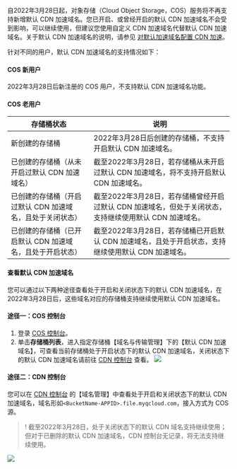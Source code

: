 
自2022年3月28日起，对象存储（Cloud Object Storage，COS）服务将不再支持新增默认 CDN 加速域名。您已开启、或曾经开启的默认 CDN 加速域名不会受到影响，可以继续使用，但建议您使用自定义 CDN 加速域名代替默认 CDN 加速域名。关于默认 CDN 加速域名的说明，请参见 [对默认加速域名配置 CDN 加速](https://cloud.tencent.com/document/product/436/18670#.E5.AF.B9.E9.BB.98.E8.AE.A4.E5.8A.A0.E9.80.9F.E5.9F.9F.E5.90.8D.E9.85.8D.E7.BD.AE-cdn-.E5.8A.A0.E9.80.9F)。

针对不同的用户，默认 CDN 加速域名的支持情况如下：

#### COS 新用户

2022年3月28日后新注册的 COS 用户，不支持默认 CDN 加速域名功能。

#### COS 老用户

| 存储桶状态 | 说明 |
|---------|---------|
| 新创建的存储桶 | 2022年3月28日后创建的存储桶，不支持开启默认 CDN 加速域名。 |
| 已创建的存储桶（从未开启过默认 CDN 加速域名） | 截至2022年3月28日，若存储桶从未开启过默认 CDN 加速域名，将不支持开启默认 CDN 加速域名。 |
| 已创建的存储桶（开启过默认 CDN 加速域名，且处于关闭状态） | 截至2022年3月28日，若存储桶曾经开启过默认 CDN 加速域名，但处于关闭状态，支持继续使用默认 CDN 加速域名。 |
| 已创建的存储桶（已开启默认 CDN 加速域名，且处于开启状态） | 截至2022年3月28日，若存储桶已开启默认 CDN 加速域名，且处于开启状态，支持继续使用默认 CDN 加速域名。 |


#### 查看默认 CDN 加速域名

您可以通过以下两种途径查看处于开启和关闭状态下的默认 CDN 加速域名，在2022年3月28日后，这些域名对应的存储桶支持继续使用默认 CDN 加速域名。

#### 途径一：COS 控制台

1. 登录 [COS 控制台](https://console.cloud.tencent.com/cos5)。
2. 单击**存储桶列表**，进入指定存储桶【域名与传输管理】下的【默认 CDN 加速域名】，可查看当前存储桶处于开启状态下的默认 CDN 加速域名，关闭状态下的默认 CDN 加速域名请前往 [CDN 控制台](https://console.cloud.tencent.com/cdn/domains) 查看。
![](https://qcloudimg.tencent-cloud.cn/raw/d9216bcf4e2aed86a426eb770130df4f.png)

#### 途径二：CDN 控制台

您可以在 [CDN 控制台](https://console.cloud.tencent.com/cdn/domains) 的【域名管理】中查看处于开启和关闭状态下的默认 CDN 加速域名，域名形如`<BucketName-APPID>.file.myqcloud.com`，接入方式为 COS 源。

>! 截至2022年3月28日，处于关闭状态下的默认 CDN 域名支持继续使用；但对于已删除的默认 CDN 加速域名，CDN 控制台无记录，将无法支持继续使用。

![](https://qcloudimg.tencent-cloud.cn/raw/0619c827ad236a607d63b25c3a246c26.png)
